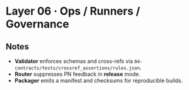 # Layer 06 · Ops / Runners / Governance


## Notes
- **Validator** enforces schemas and cross-refs via `04-contracts/tests/crossref_assertions/rules.json`.
- **Router** suppresses PN feedback in **release** mode.
- **Packager** emits a manifest and checksums for reproducible builds.
